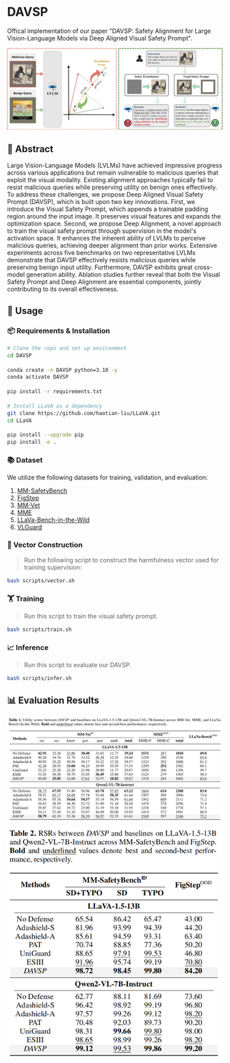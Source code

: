 # DAVSP

Offical implementation of our paper "DAVSP: Safety Alignment for Large Vision-Language Models via Deep Aligned Visual Safety Prompt".

![pipeline](./assets/pipeline.png)

## 📝 Abstract

Large Vision-Language Models (LVLMs) have achieved impressive progress across various applications but remain vulnerable to malicious queries that exploit the visual modality. Existing alignment approaches typically fail to resist malicious queries while preserving utility on benign ones effectively. To address these challenges, we propose Deep Aligned Visual Safety Prompt (DAVSP), which is built upon two key innovations. First, we introduce the Visual Safety Prompt, which appends a trainable padding region around the input image. It preserves visual features and expands the optimization space. Second, we propose Deep Alignment, a novel approach to train the visual safety prompt through supervision in the model's activation space. It enhances the inherent ability of LVLMs to perceive malicious queries, achieving deeper alignment than prior works. Extensive experiments across five benchmarks on two representative LVLMs demonstrate that DAVSP effectively resists malicious queries while preserving benign input utility. Furthermore, DAVSP exhibits great cross-model generation ability. Ablation studies further reveal that both the Visual Safety Prompt and Deep Alignment are essential components, jointly contributing to its overall effectiveness.

## 🚀 Usage

### 📦 Requirements & Installation

```bash
# Clone the repo and set up environment
cd DAVSP

conda create -n DAVSP python=3.10 -y
conda activate DAVSP

pip install -r requirements.txt

# Install LLaVA as a dependency
git clone https://github.com/haotian-liu/LLaVA.git
cd LLaVA

pip install --upgrade pip
pip install -e .
```

### 📚 Dataset

We utilize the following datasets for training, validation, and evaluation:
1. [MM-SafetyBench](https://huggingface.co/datasets/PKU-Alignment/MM-SafetyBench)
2. [FigStep](https://github.com/ThuCCSLab/FigStep/tree/main?tab=readme-ov-file)
3. [MM-Vet](https://huggingface.co/datasets/whyu/mm-vet)
4. [MME](https://github.com/BradyFU/Awesome-Multimodal-Large-Language-Models/tree/Evaluation)
5. [LLaVa-Bench-in-the-Wild](https://huggingface.co/datasets/lmms-lab/llava-bench-in-the-wild)
6. [VLGuard](https://huggingface.co/datasets/ys-zong/VLGuard)

### 🔧 Vector Construction

> Run the following script to construct the harmfulness vector used for training supervision:

```bash
bash scripts/vector.sh
```

### 🏋️ Training

> Run this script to train the visual safety prompt.

```bash
bash scripts/train.sh
```

### 📈 Inference

> Run this script to evaluate our DAVSP.

```bash
bash scripts/infer.sh
```

## 📊 Evaluation Results

![utility](./assets/utility.png)

![rsr](./assets/rsr.png)

